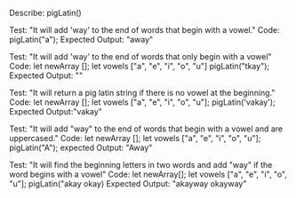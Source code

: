 Describe: pigLatin()

Test: "It will add 'way' to the end of words that begin with a vowel."
Code: 
pigLatin("a");
Expected Output: "away"

Test: "It will add 'way' to the end of words that only begin with a vowel"
Code:
let newArray [];
let vowels ["a", "e", "i", "o", "u"]
pigLatin("tkay");
Expected Output: ""

Test: "It will return a pig latin string if there is no vowel at the beginning."
Code: 
let newArray [];
let vowels ["a", "e", "i", "o", "u"];
pigLatin('vakay');
Expected Output:"vakay"

Test: "It will add "way" to the end of words that begin with a vowel and are uppercased."
Code:
let newArray [];
let vowels ["a", "e", "i", "o", "u"];
pigLatin("A");
expected Output: "Away"

Test: "It will find the beginning letters in two words and add "way" if the word begins with a vowel"
Code: 
let newArray[];
let vowels ["a", "e", "i", "o", "u"];
pigLatin("akay okay)
Expected Output: "akayway okayway"